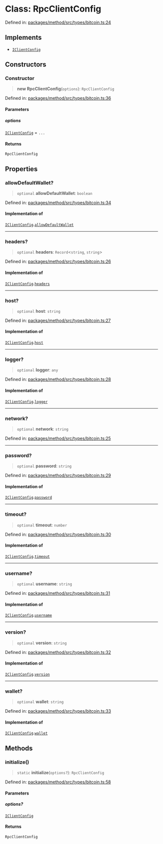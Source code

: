 # Class: RpcClientConfig

Defined in: [packages/method/src/types/bitcoin.ts:24](https://github.com/dcdpr/did-btcr2-js/blob/4a717493e735221d072999f212891939f4de3f23/packages/method/src/types/bitcoin.ts#L24)

## Implements

- [`IClientConfig`](../interfaces/IClientConfig.md)

## Constructors

### Constructor

> **new RpcClientConfig**(`options`): `RpcClientConfig`

Defined in: [packages/method/src/types/bitcoin.ts:36](https://github.com/dcdpr/did-btcr2-js/blob/4a717493e735221d072999f212891939f4de3f23/packages/method/src/types/bitcoin.ts#L36)

#### Parameters

##### options

[`IClientConfig`](../interfaces/IClientConfig.md) = `...`

#### Returns

`RpcClientConfig`

## Properties

### allowDefaultWallet?

> `optional` **allowDefaultWallet**: `boolean`

Defined in: [packages/method/src/types/bitcoin.ts:34](https://github.com/dcdpr/did-btcr2-js/blob/4a717493e735221d072999f212891939f4de3f23/packages/method/src/types/bitcoin.ts#L34)

#### Implementation of

[`IClientConfig`](../interfaces/IClientConfig.md).[`allowDefaultWallet`](../interfaces/IClientConfig.md#allowdefaultwallet)

***

### headers?

> `optional` **headers**: `Record`&lt;`string`, `string`&gt;

Defined in: [packages/method/src/types/bitcoin.ts:26](https://github.com/dcdpr/did-btcr2-js/blob/4a717493e735221d072999f212891939f4de3f23/packages/method/src/types/bitcoin.ts#L26)

#### Implementation of

[`IClientConfig`](../interfaces/IClientConfig.md).[`headers`](../interfaces/IClientConfig.md#headers)

***

### host?

> `optional` **host**: `string`

Defined in: [packages/method/src/types/bitcoin.ts:27](https://github.com/dcdpr/did-btcr2-js/blob/4a717493e735221d072999f212891939f4de3f23/packages/method/src/types/bitcoin.ts#L27)

#### Implementation of

[`IClientConfig`](../interfaces/IClientConfig.md).[`host`](../interfaces/IClientConfig.md#host)

***

### logger?

> `optional` **logger**: `any`

Defined in: [packages/method/src/types/bitcoin.ts:28](https://github.com/dcdpr/did-btcr2-js/blob/4a717493e735221d072999f212891939f4de3f23/packages/method/src/types/bitcoin.ts#L28)

#### Implementation of

[`IClientConfig`](../interfaces/IClientConfig.md).[`logger`](../interfaces/IClientConfig.md#logger)

***

### network?

> `optional` **network**: `string`

Defined in: [packages/method/src/types/bitcoin.ts:25](https://github.com/dcdpr/did-btcr2-js/blob/4a717493e735221d072999f212891939f4de3f23/packages/method/src/types/bitcoin.ts#L25)

***

### password?

> `optional` **password**: `string`

Defined in: [packages/method/src/types/bitcoin.ts:29](https://github.com/dcdpr/did-btcr2-js/blob/4a717493e735221d072999f212891939f4de3f23/packages/method/src/types/bitcoin.ts#L29)

#### Implementation of

[`IClientConfig`](../interfaces/IClientConfig.md).[`password`](../interfaces/IClientConfig.md#password)

***

### timeout?

> `optional` **timeout**: `number`

Defined in: [packages/method/src/types/bitcoin.ts:30](https://github.com/dcdpr/did-btcr2-js/blob/4a717493e735221d072999f212891939f4de3f23/packages/method/src/types/bitcoin.ts#L30)

#### Implementation of

[`IClientConfig`](../interfaces/IClientConfig.md).[`timeout`](../interfaces/IClientConfig.md#timeout)

***

### username?

> `optional` **username**: `string`

Defined in: [packages/method/src/types/bitcoin.ts:31](https://github.com/dcdpr/did-btcr2-js/blob/4a717493e735221d072999f212891939f4de3f23/packages/method/src/types/bitcoin.ts#L31)

#### Implementation of

[`IClientConfig`](../interfaces/IClientConfig.md).[`username`](../interfaces/IClientConfig.md#username)

***

### version?

> `optional` **version**: `string`

Defined in: [packages/method/src/types/bitcoin.ts:32](https://github.com/dcdpr/did-btcr2-js/blob/4a717493e735221d072999f212891939f4de3f23/packages/method/src/types/bitcoin.ts#L32)

#### Implementation of

[`IClientConfig`](../interfaces/IClientConfig.md).[`version`](../interfaces/IClientConfig.md#version)

***

### wallet?

> `optional` **wallet**: `string`

Defined in: [packages/method/src/types/bitcoin.ts:33](https://github.com/dcdpr/did-btcr2-js/blob/4a717493e735221d072999f212891939f4de3f23/packages/method/src/types/bitcoin.ts#L33)

#### Implementation of

[`IClientConfig`](../interfaces/IClientConfig.md).[`wallet`](../interfaces/IClientConfig.md#wallet)

## Methods

### initialize()

> `static` **initialize**(`options?`): `RpcClientConfig`

Defined in: [packages/method/src/types/bitcoin.ts:58](https://github.com/dcdpr/did-btcr2-js/blob/4a717493e735221d072999f212891939f4de3f23/packages/method/src/types/bitcoin.ts#L58)

#### Parameters

##### options?

[`IClientConfig`](../interfaces/IClientConfig.md)

#### Returns

`RpcClientConfig`
